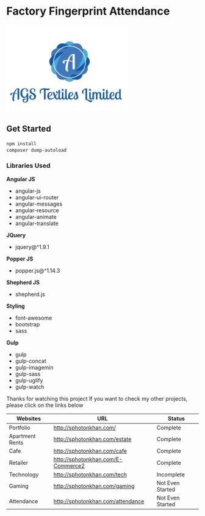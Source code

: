 # Factory Fingerprint Attendance #
![Attendance](favicon.ico "www.sphotonkhan.com")

## Get Started ##
```bash
npm install
composer dump-autoload
```
### Libraries Used ###

**Angular JS**
* angular-js
* angular-ui-router
* angular-messages
* angular-resource
* angular-animate
* angular-translate

**JQuery**
* jquery@^1.9.1

**Popper JS**
* popper.js@^1.14.3

**Shepherd JS**
* shepherd.js

**Styling**
* font-awesome
* bootstrap 
* sass

**Gulp**
* gulp 
* gulp-concat
* gulp-imagemin
* gulp-sass
* gulp-uglify
* gulp-watch

Thanks for watching this project
If you want to check my other projects, please click on the links below

Websites | URL | Status
--------------- | ---------------------------- | ----------------
Portfolio | http://sphotonkhan.com/ | Complete 
Apartment Rents | http://sphotonkhan.com/estate | Complete
Cafe | http://sphotonkhan.com/cafe | Complete
Retailer | http://sphotonkhan.com/E-Commerce2 | Complete
Technology | http://sphotonkhan.com/tech | Incomplete
Gaming | http://sphotonkhan.com/gaming | Not Even Started
Attendance | http://sphotonkhan.com/attendance | Not Even Started
